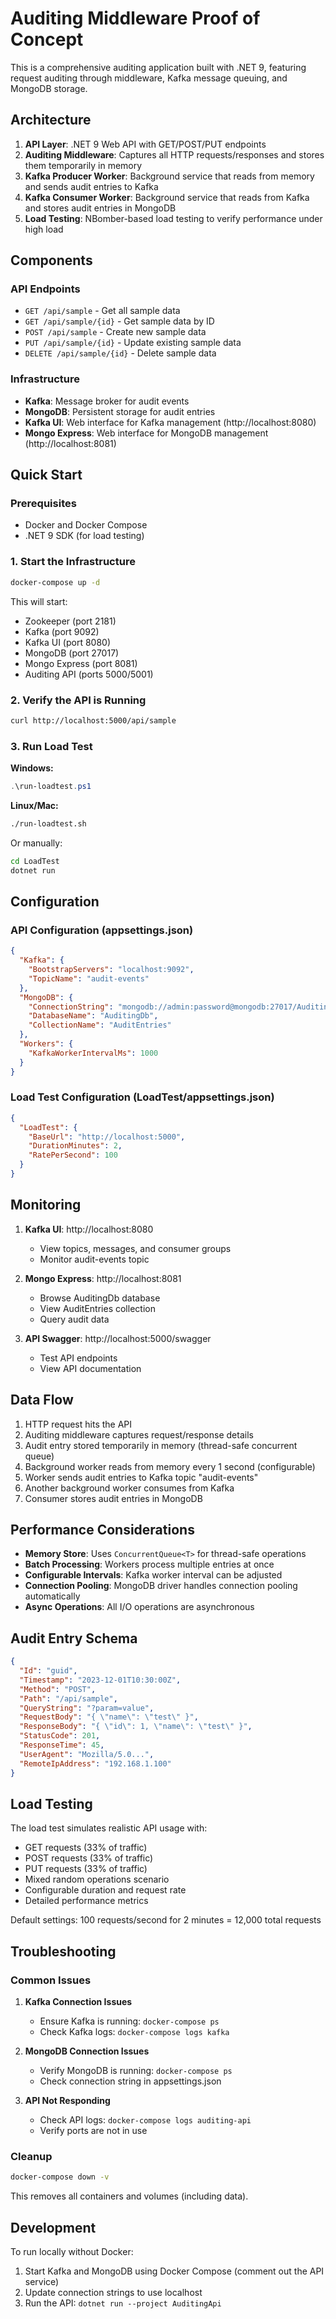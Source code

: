 # Auditing Middleware Proof of Concept

This is a comprehensive auditing application built with .NET 9, featuring request auditing through middleware, Kafka message queuing, and MongoDB storage.

## Architecture

1. **API Layer**: .NET 9 Web API with GET/POST/PUT endpoints
2. **Auditing Middleware**: Captures all HTTP requests/responses and stores them temporarily in memory
3. **Kafka Producer Worker**: Background service that reads from memory and sends audit entries to Kafka
4. **Kafka Consumer Worker**: Background service that reads from Kafka and stores audit entries in MongoDB
5. **Load Testing**: NBomber-based load testing to verify performance under high load

## Components

### API Endpoints
- `GET /api/sample` - Get all sample data
- `GET /api/sample/{id}` - Get sample data by ID
- `POST /api/sample` - Create new sample data
- `PUT /api/sample/{id}` - Update existing sample data
- `DELETE /api/sample/{id}` - Delete sample data

### Infrastructure
- **Kafka**: Message broker for audit events
- **MongoDB**: Persistent storage for audit entries
- **Kafka UI**: Web interface for Kafka management (http://localhost:8080)
- **Mongo Express**: Web interface for MongoDB management (http://localhost:8081)

## Quick Start

### Prerequisites
- Docker and Docker Compose
- .NET 9 SDK (for load testing)

### 1. Start the Infrastructure
```bash
docker-compose up -d
```

This will start:
- Zookeeper (port 2181)
- Kafka (port 9092)
- Kafka UI (port 8080)
- MongoDB (port 27017)
- Mongo Express (port 8081)
- Auditing API (ports 5000/5001)

### 2. Verify the API is Running
```bash
curl http://localhost:5000/api/sample
```

### 3. Run Load Test
**Windows:**
```powershell
.\run-loadtest.ps1
```

**Linux/Mac:**
```bash
./run-loadtest.sh
```

Or manually:
```bash
cd LoadTest
dotnet run
```

## Configuration

### API Configuration (appsettings.json)
```json
{
  "Kafka": {
    "BootstrapServers": "localhost:9092",
    "TopicName": "audit-events"
  },
  "MongoDB": {
    "ConnectionString": "mongodb://admin:password@mongodb:27017/AuditingDb?authSource=admin",
    "DatabaseName": "AuditingDb",
    "CollectionName": "AuditEntries"
  },
  "Workers": {
    "KafkaWorkerIntervalMs": 1000
  }
}
```

### Load Test Configuration (LoadTest/appsettings.json)
```json
{
  "LoadTest": {
    "BaseUrl": "http://localhost:5000",
    "DurationMinutes": 2,
    "RatePerSecond": 100
  }
}
```

## Monitoring

1. **Kafka UI**: http://localhost:8080
   - View topics, messages, and consumer groups
   - Monitor audit-events topic

2. **Mongo Express**: http://localhost:8081
   - Browse AuditingDb database
   - View AuditEntries collection
   - Query audit data

3. **API Swagger**: http://localhost:5000/swagger
   - Test API endpoints
   - View API documentation

## Data Flow

1. HTTP request hits the API
2. Auditing middleware captures request/response details
3. Audit entry stored temporarily in memory (thread-safe concurrent queue)
4. Background worker reads from memory every 1 second (configurable)
5. Worker sends audit entries to Kafka topic "audit-events"
6. Another background worker consumes from Kafka
7. Consumer stores audit entries in MongoDB

## Performance Considerations

- **Memory Store**: Uses `ConcurrentQueue<T>` for thread-safe operations
- **Batch Processing**: Workers process multiple entries at once
- **Configurable Intervals**: Kafka worker interval can be adjusted
- **Connection Pooling**: MongoDB driver handles connection pooling automatically
- **Async Operations**: All I/O operations are asynchronous

## Audit Entry Schema

```json
{
  "Id": "guid",
  "Timestamp": "2023-12-01T10:30:00Z",
  "Method": "POST",
  "Path": "/api/sample",
  "QueryString": "?param=value",
  "RequestBody": "{ \"name\": \"test\" }",
  "ResponseBody": "{ \"id\": 1, \"name\": \"test\" }",
  "StatusCode": 201,
  "ResponseTime": 45,
  "UserAgent": "Mozilla/5.0...",
  "RemoteIpAddress": "192.168.1.100"
}
```

## Load Testing

The load test simulates realistic API usage with:
- GET requests (33% of traffic)
- POST requests (33% of traffic) 
- PUT requests (33% of traffic)
- Mixed random operations scenario
- Configurable duration and request rate
- Detailed performance metrics

Default settings: 100 requests/second for 2 minutes = 12,000 total requests

## Troubleshooting

### Common Issues

1. **Kafka Connection Issues**
   - Ensure Kafka is running: `docker-compose ps`
   - Check Kafka logs: `docker-compose logs kafka`

2. **MongoDB Connection Issues**
   - Verify MongoDB is running: `docker-compose ps`
   - Check connection string in appsettings.json

3. **API Not Responding**
   - Check API logs: `docker-compose logs auditing-api`
   - Verify ports are not in use

### Cleanup
```bash
docker-compose down -v
```

This removes all containers and volumes (including data).

## Development

To run locally without Docker:
1. Start Kafka and MongoDB using Docker Compose (comment out the API service)
2. Update connection strings to use localhost
3. Run the API: `dotnet run --project AuditingApi`